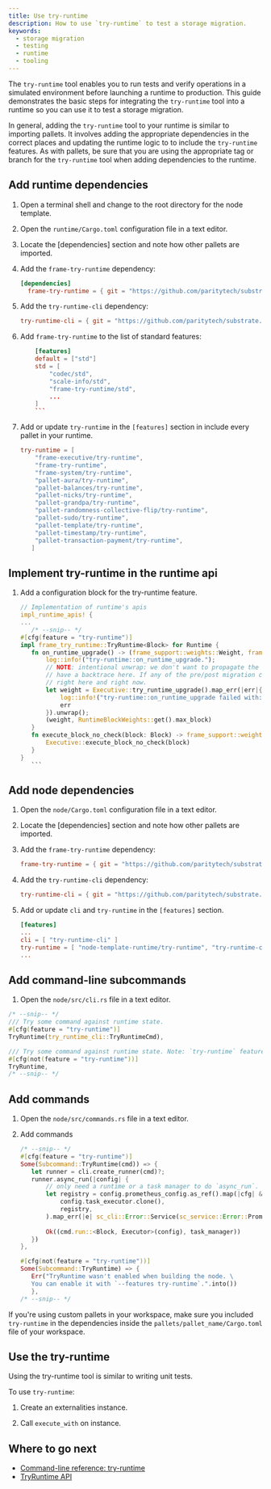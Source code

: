 ```yaml
---
title: Use try-runtime
description: How to use `try-runtime` to test a storage migration.
keywords:
  - storage migration
  - testing
  - runtime
  - tooling
---
```


The `try-runtime` tool enables you to run tests and verify operations in a simulated environment before launching a runtime to production.
This guide demonstrates the basic steps for integrating the `try-runtime` tool into a runtime so you can use it to test a storage migration.

In general, adding the `try-runtime` tool to your runtime is similar to importing pallets.
It involves adding the appropriate dependencies in the correct places and updating the runtime logic to to include the `try-runtime` features.
As with pallets, be sure that you are using the appropriate tag or branch for the `try-runtime` tool when adding dependencies to the runtime.

## Add runtime dependencies

1. Open a terminal shell and change to the root directory for the node template.

1. Open the `runtime/Cargo.toml` configuration file in a text editor.

1. Locate the [dependencies] section and note how other pallets are imported.

1. Add the `frame-try-runtime` dependency:
  
   ```toml
   [dependencies]
	 frame-try-runtime = { git = "https://github.com/paritytech/substrate.git", branch = "polkadot-v0.9.26", optional = true }
	 ```

1. Add the `try-runtime-cli` dependency:

	 ```toml
	 try-runtime-cli = { git = "https://github.com/paritytech/substrate.git", branch = "polkadot-v0.9.26", optional = true }
	 ```

1. Add `frame-try-runtime` to the list of standard features:

    ```toml
		[features]
		default = ["std"]
		std = [
			"codec/std",
			"scale-info/std",
			"frame-try-runtime/std",
			...
		]
		```

1. Add or update `try-runtime` in the `[features]` section in include every pallet in your runtime.
   
	 ```toml
	 try-runtime = [
		 "frame-executive/try-runtime",
		 "frame-try-runtime",
		 "frame-system/try-runtime",
		 "pallet-aura/try-runtime",
		 "pallet-balances/try-runtime",
		 "pallet-nicks/try-runtime",
		 "pallet-grandpa/try-runtime",
		 "pallet-randomness-collective-flip/try-runtime",
		 "pallet-sudo/try-runtime",
		 "pallet-template/try-runtime",
		 "pallet-timestamp/try-runtime",
		 "pallet-transaction-payment/try-runtime",
		]
	```

## Implement try-runtime in the runtime api

1. Add a configuration block for the try-runtime feature.
   
	 ```rust
	 // Implementation of runtime's apis
	 impl_runtime_apis! {
    ...
		/* --snip-- */
    #[cfg(feature = "try-runtime")]
    impl frame_try_runtime::TryRuntime<Block> for Runtime {
        fn on_runtime_upgrade() -> (frame_support::weights::Weight, frame_support::weights::Weight) {
            log::info!("try-runtime::on_runtime_upgrade.");
            // NOTE: intentional unwrap: we don't want to propagate the error backwards, and want to
            // have a backtrace here. If any of the pre/post migration checks fail, we shall stop
            // right here and right now.
            let weight = Executive::try_runtime_upgrade().map_err(|err|{
                log::info!("try-runtime::on_runtime_upgrade failed with: {:?}", err);
                err
            }).unwrap();
            (weight, RuntimeBlockWeights::get().max_block)
        }
        fn execute_block_no_check(block: Block) -> frame_support::weights::Weight {
            Executive::execute_block_no_check(block)
        }
    }
		```

## Add node dependencies

1. Open the `node/Cargo.toml` configuration file in a text editor.

1. Locate the [dependencies] section and note how other pallets are imported.

1. Add the `frame-try-runtime` dependency:
   
	 ```toml
	 frame-try-runtime = { git = "https://github.com/paritytech/substrate.git", branch = "polkadot-v0.9.26", optional = true }
	 ```
1. Add the `try-runtime-cli` dependency:
   
	 ```toml
	 try-runtime-cli = { git = "https://github.com/paritytech/substrate.git", branch = "polkadot-v0.9.26", optional = true }
	 ```

1. Add or update `cli` and `try-runtime` in the `[features]` section.
   
	 ```toml
	 [features]
	 ...
	 cli = [ "try-runtime-cli" ]
	 try-runtime = [ "node-template-runtime/try-runtime", "try-runtime-cli" ]
	 ...
	 ```

## Add command-line subcommands

1. Open the `node/src/cli.rs` file in a text editor.

```rust
/* --snip-- */
/// Try some command against runtime state.
#[cfg(feature = "try-runtime")]
TryRuntime(try_runtime_cli::TryRuntimeCmd),

/// Try some command against runtime state. Note: `try-runtime` feature must be enabled.
#[cfg(not(feature = "try-runtime"))]
TryRuntime,
/* --snip-- */
```

## Add commands

1. Open the `node/src/commands.rs` file in a text editor.

2. Add commands 
  
	 ```rust
	 /* --snip-- */
	 #[cfg(feature = "try-runtime")]
	 Some(Subcommand::TryRuntime(cmd)) => {
		let runner = cli.create_runner(cmd)?;
		runner.async_run(|config| {
			// only need a runtime or a task manager to do `async_run`.
			let registry = config.prometheus_config.as_ref().map(|cfg| &cfg.registry)let task_manager = sc_service::TaskManager::new(
				config.task_executor.clone(),
				registry,
			).map_err(|e| sc_cli::Error::Service(sc_service::Error::Prometheus(e)))?;
			
			Ok((cmd.run::<Block, Executor>(config), task_manager))
		})
	},
	
	#[cfg(not(feature = "try-runtime"))]
	Some(Subcommand::TryRuntime) => {
		Err("TryRuntime wasn't enabled when building the node. \
		You can enable it with `--features try-runtime`.".into())
		},
	/* --snip-- */
	```

If you're using custom pallets in your workspace, make sure you included `try-runtime` in the dependencies inside the `pallets/pallet_name/Cargo.toml` file of your workspace.

## Use the try-runtime

Using the try-runtime tool is similar to writing unit tests.

To use `try-runtime`:

1. Create an externalities instance.

1. Call `execute_with` on instance.

<!--
## Examples

## Resources
-->

## Where to go next

- [Command-line reference: try-runtime](/reference/command-line-tools/try-runtime/)
- [TryRuntime API](https://crates.parity.io/frame_try_runtime/trait.TryRuntime.html)
